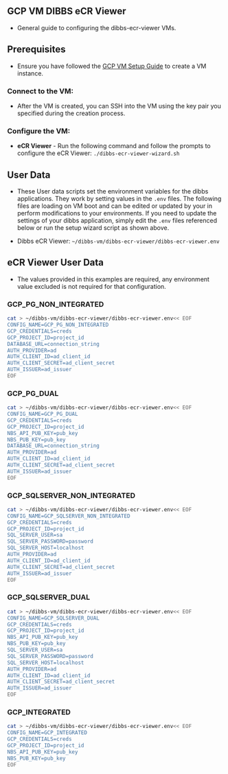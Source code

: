 ## GCP VM DIBBS eCR Viewer

- General guide to configuring the dibbs-ecr-viewer VMs.

## Prerequisites

  - Ensure you have followed the [GCP VM Setup Guide](../docs/04-GCP-VM-Setup.md) to create a VM instance.

### Connect to the VM:
  
  - After the VM is created, you can SSH into the VM using the key pair you specified during the creation process.

### Configure the VM:

  - **eCR Viewer** - Run the following command and follow the prompts to configure the eCR Viewer: `./dibbs-ecr-viewer-wizard.sh`

## User Data

- These User data scripts set the environment variables for the dibbs applications. They work by setting values in the `.env` files. The following files are loading on VM boot and can be edited or updated by your in perform modifications to your environments. If you need to update the settings of your dibbs application, simply edit the `.env` files referenced below or run the setup wizard script as shown above.

- Dibbs eCR Viewer: `~/dibbs-vm/dibbs-ecr-viewer/dibbs-ecr-viewer.env`

## eCR Viewer User Data

- The values provided in this examples are required, any environment value excluded is not required for that configuration.

### GCP_PG_NON_INTEGRATED
```bash
cat > ~/dibbs-vm/dibbs-ecr-viewer/dibbs-ecr-viewer.env<< EOF
CONFIG_NAME=GCP_PG_NON_INTEGRATED
GCP_CREDENTIALS=creds
GCP_PROJECT_ID=project_id
DATABASE_URL=connection_string
AUTH_PROVIDER=ad
AUTH_CLIENT_ID=ad_client_id
AUTH_CLIENT_SECRET=ad_client_secret
AUTH_ISSUER=ad_issuer
EOF
```
### GCP_PG_DUAL
```bash
cat > ~/dibbs-vm/dibbs-ecr-viewer/dibbs-ecr-viewer.env<< EOF
CONFIG_NAME=GCP_PG_DUAL
GCP_CREDENTIALS=creds
GCP_PROJECT_ID=project_id
NBS_API_PUB_KEY=pub_key
NBS_PUB_KEY=pub_key
DATABASE_URL=connection_string
AUTH_PROVIDER=ad
AUTH_CLIENT_ID=ad_client_id
AUTH_CLIENT_SECRET=ad_client_secret
AUTH_ISSUER=ad_issuer
EOF
```
### GCP_SQLSERVER_NON_INTEGRATED
```bash
cat > ~/dibbs-vm/dibbs-ecr-viewer/dibbs-ecr-viewer.env<< EOF
CONFIG_NAME=GCP_SQLSERVER_NON_INTEGRATED
GCP_CREDENTIALS=creds
GCP_PROJECT_ID=project_id
SQL_SERVER_USER=sa
SQL_SERVER_PASSWORD=password
SQL_SERVER_HOST=localhost
AUTH_PROVIDER=ad
AUTH_CLIENT_ID=ad_client_id
AUTH_CLIENT_SECRET=ad_client_secret
AUTH_ISSUER=ad_issuer
EOF
```
### GCP_SQLSERVER_DUAL
```bash
cat > ~/dibbs-vm/dibbs-ecr-viewer/dibbs-ecr-viewer.env<< EOF
CONFIG_NAME=GCP_SQLSERVER_DUAL
GCP_CREDENTIALS=creds
GCP_PROJECT_ID=project_id
NBS_API_PUB_KEY=pub_key
NBS_PUB_KEY=pub_key
SQL_SERVER_USER=sa
SQL_SERVER_PASSWORD=password
SQL_SERVER_HOST=localhost
AUTH_PROVIDER=ad
AUTH_CLIENT_ID=ad_client_id
AUTH_CLIENT_SECRET=ad_client_secret
AUTH_ISSUER=ad_issuer
EOF
```
### GCP_INTEGRATED
```bash
cat > ~/dibbs-vm/dibbs-ecr-viewer/dibbs-ecr-viewer.env<< EOF
CONFIG_NAME=GCP_INTEGRATED
GCP_CREDENTIALS=creds
GCP_PROJECT_ID=project_id
NBS_API_PUB_KEY=pub_key
NBS_PUB_KEY=pub_key
EOF
```
